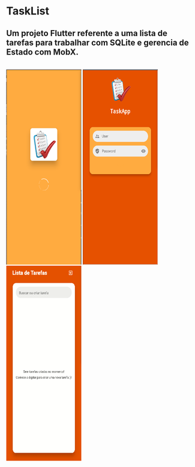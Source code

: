 # TaskList
## Um projeto Flutter referente a uma lista de tarefas para trabalhar com SQLite e gerencia de Estado com MobX.
<br>
<img src="assets/splash_print.png" width="200px" height="520px">
<img src="assets/login_print_screen.png" width="200px" height="520px">
<img src="assets/func.gif" width="200px" height="520px">
